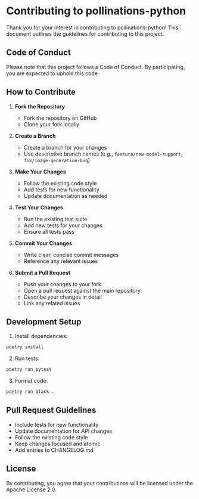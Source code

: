 # Contributing to pollinations-python

Thank you for your interest in contributing to pollinations-python! This document outlines the guidelines for contributing to this project.

## Code of Conduct

Please note that this project follows a Code of Conduct. By participating, you are expected to uphold this code.

## How to Contribute

1. **Fork the Repository**
    - Fork the repository on GitHub
    - Clone your fork locally

2. **Create a Branch**
    - Create a branch for your changes
    - Use descriptive branch names (e.g., `feature/new-model-support`, `fix/image-generation-bug`)

3. **Make Your Changes**
    - Follow the existing code style
    - Add tests for new functionality
    - Update documentation as needed

4. **Test Your Changes**
    - Run the existing test suite
    - Add new tests for your changes
    - Ensure all tests pass

5. **Commit Your Changes**
    - Write clear, concise commit messages
    - Reference any relevant issues

6. **Submit a Pull Request**
    - Push your changes to your fork
    - Open a pull request against the main repository
    - Describe your changes in detail
    - Link any related issues

## Development Setup

1. Install dependencies:
```bash
poetry install
```

2. Run tests:
```bash
poetry run pytest
```

3. Format code:
```bash
poetry run black .
```

## Pull Request Guidelines

- Include tests for new functionality
- Update documentation for API changes
- Follow the existing code style
- Keep changes focused and atomic
- Add entries to CHANGELOG.md

## License

By contributing, you agree that your contributions will be licensed under the Apache License 2.0.
